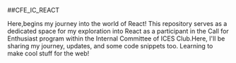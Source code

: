##CFE_IC_REACT

Here,begins my journey into the world of React! 
This repository serves as a dedicated space for my exploration into React as a participant in the Call for Enthusiast program within the Internal Committee of ICES Club.Here, I'll be sharing my journey, updates, and some code snippets too. Learning to make cool stuff for the web! 